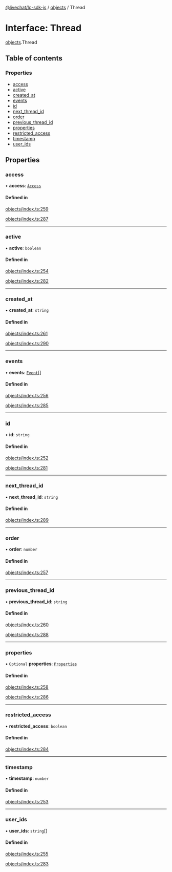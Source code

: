 [@livechat/lc-sdk-js](../README.md) / [objects](../modules/objects.md) / Thread

# Interface: Thread

[objects](../modules/objects.md).Thread

## Table of contents

### Properties

- [access](objects.Thread.md#access)
- [active](objects.Thread.md#active)
- [created\_at](objects.Thread.md#created_at)
- [events](objects.Thread.md#events)
- [id](objects.Thread.md#id)
- [next\_thread\_id](objects.Thread.md#next_thread_id)
- [order](objects.Thread.md#order)
- [previous\_thread\_id](objects.Thread.md#previous_thread_id)
- [properties](objects.Thread.md#properties)
- [restricted\_access](objects.Thread.md#restricted_access)
- [timestamp](objects.Thread.md#timestamp)
- [user\_ids](objects.Thread.md#user_ids)

## Properties

### access

• **access**: [`Access`](objects.Access.md)

#### Defined in

[objects/index.ts:259](https://github.com/livechat/lc-sdk-js/blob/951da85/src/objects/index.ts#L259)

[objects/index.ts:287](https://github.com/livechat/lc-sdk-js/blob/951da85/src/objects/index.ts#L287)

___

### active

• **active**: `boolean`

#### Defined in

[objects/index.ts:254](https://github.com/livechat/lc-sdk-js/blob/951da85/src/objects/index.ts#L254)

[objects/index.ts:282](https://github.com/livechat/lc-sdk-js/blob/951da85/src/objects/index.ts#L282)

___

### created\_at

• **created\_at**: `string`

#### Defined in

[objects/index.ts:261](https://github.com/livechat/lc-sdk-js/blob/951da85/src/objects/index.ts#L261)

[objects/index.ts:290](https://github.com/livechat/lc-sdk-js/blob/951da85/src/objects/index.ts#L290)

___

### events

• **events**: [`Event`](../modules/objects.md#event)[]

#### Defined in

[objects/index.ts:256](https://github.com/livechat/lc-sdk-js/blob/951da85/src/objects/index.ts#L256)

[objects/index.ts:285](https://github.com/livechat/lc-sdk-js/blob/951da85/src/objects/index.ts#L285)

___

### id

• **id**: `string`

#### Defined in

[objects/index.ts:252](https://github.com/livechat/lc-sdk-js/blob/951da85/src/objects/index.ts#L252)

[objects/index.ts:281](https://github.com/livechat/lc-sdk-js/blob/951da85/src/objects/index.ts#L281)

___

### next\_thread\_id

• **next\_thread\_id**: `string`

#### Defined in

[objects/index.ts:289](https://github.com/livechat/lc-sdk-js/blob/951da85/src/objects/index.ts#L289)

___

### order

• **order**: `number`

#### Defined in

[objects/index.ts:257](https://github.com/livechat/lc-sdk-js/blob/951da85/src/objects/index.ts#L257)

___

### previous\_thread\_id

• **previous\_thread\_id**: `string`

#### Defined in

[objects/index.ts:260](https://github.com/livechat/lc-sdk-js/blob/951da85/src/objects/index.ts#L260)

[objects/index.ts:288](https://github.com/livechat/lc-sdk-js/blob/951da85/src/objects/index.ts#L288)

___

### properties

• `Optional` **properties**: [`Properties`](objects.Properties.md)

#### Defined in

[objects/index.ts:258](https://github.com/livechat/lc-sdk-js/blob/951da85/src/objects/index.ts#L258)

[objects/index.ts:286](https://github.com/livechat/lc-sdk-js/blob/951da85/src/objects/index.ts#L286)

___

### restricted\_access

• **restricted\_access**: `boolean`

#### Defined in

[objects/index.ts:284](https://github.com/livechat/lc-sdk-js/blob/951da85/src/objects/index.ts#L284)

___

### timestamp

• **timestamp**: `number`

#### Defined in

[objects/index.ts:253](https://github.com/livechat/lc-sdk-js/blob/951da85/src/objects/index.ts#L253)

___

### user\_ids

• **user\_ids**: `string`[]

#### Defined in

[objects/index.ts:255](https://github.com/livechat/lc-sdk-js/blob/951da85/src/objects/index.ts#L255)

[objects/index.ts:283](https://github.com/livechat/lc-sdk-js/blob/951da85/src/objects/index.ts#L283)
